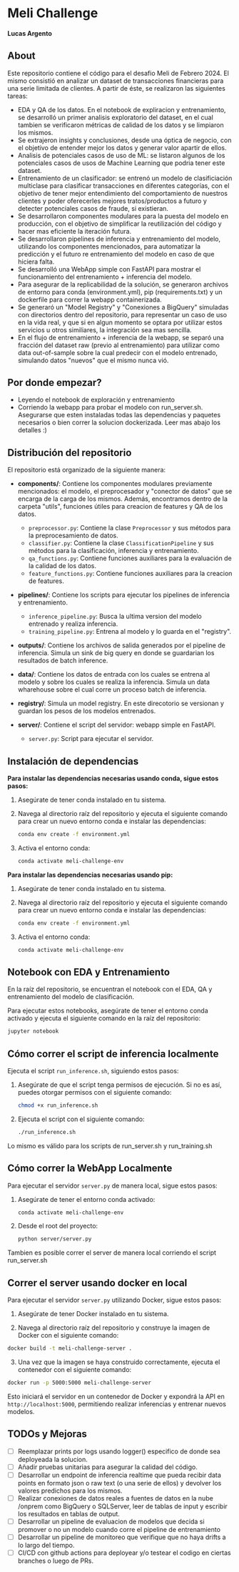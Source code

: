 # Meli Challenge

#### Lucas Argento

## About

Este repositorio contiene el código para el desafio Meli de Febrero 2024. El mismo consistió en analizar un dataset de transacciones financieras para una serie limitada de clientes. A partir de éste, se realizaron las siguientes tareas:

- EDA y QA de los datos. En el notebook de expliracion y entrenamiento, se desarrolló un primer analisis exploratorio del dataset, en el cual tambien se verificaron métricas de calidad de los datos y se limpiaron los mismos.
- Se extrajeron insights y conclusiones, desde una óptica de negocio, con el objetivo de entender mejor los datos y generar valor apartir de ellos.
- Analisis de potenciales casos de uso de ML: se listaron algunos de los potenciales casos de usos de Machine Learning que podria tener este dataset.
- Entrenamiento de un clasificador: se entrenó un modelo de clasificiación multiclase para clasificar transacciones en diferentes categorías, con el objetivo de tener mejor entendimiento del comportamiento de nuestros clientes y poder oferecerles mejores tratos/productos a futuro y detecter potenciales casos de fraude, si existieran.
- Se desarrollaron componentes modulares para la puesta del modelo en producción, con el objetivo de simplificar la reutilización del código y hacer mas eficiente la iteración futura.
- Se desarrollaron pipelines de inferencia y entrenamiento del modelo, utilizando los componentes mencionados, para automatizar la predicción y el futuro re entrenamiento del modelo en caso de que hiciera falta.
- Se desarrolló una WebApp simple con FastAPI para mostrar el funcionamiento del entrenamiento + inferencia del modelo.
- Para asegurar de la replicabilidad de la solución, se generaron archivos de entorno para conda (environment.yml), pip (requirements.txt) y un dockerfile para correr la webapp containerizada.
- Se generaró un "Model Registry" y "Conexiones a BigQuery" simuladas con directorios dentro del repositorio, para representar un caso de uso en la vida real, y que si en algun momento se optara por utilizar estos servicios u otros similiares, la integración sea mas sencilla.
- En el flujo de entrenamiento + inferencia de la webapp, se separó una fracción del dataset raw (previo al entrenamiento) para utilizar como data out-of-sample sobre la cual predecir con el modelo entrenado, simulando datos "nuevos" que el mismo nunca vió.

## Por donde empezar?

- Leyendo el notebook de exploración y entrenamiento
- Corriendo la webapp para probar el modelo con run_server.sh. Asegurarse que esten instaladas todas las dependencias y paquetes necesarios o bien correr la solucion dockerizada. Leer mas abajo los detalles :)

## Distribución del repositorio

El repositorio está organizado de la siguiente manera:

- **components/**: Contiene los componentes modulares previamente mencionados: el modelo, el preprocesador y "conector de datos" que se encarga de la carga de los mismos. Además, encontramos dentro de la carpeta "utils", funciones útiles para creacion de features y QA de los datos.
  - `preprocessor.py`: Contiene la clase `Preprocessor` y sus métodos para la preprocesamiento de datos.
  - `classifier.py`: Contiene la clase `ClassificationPipeline` y sus métodos para la clasificación, inferencia y entrenamiento.
  - `qa_functions.py`: Contiene funciones auxiliares para la evaluación de la calidad de los datos.
  - `feature_functions.py`: Contiene funciones auxiliares para la creacion de features.

- **pipelines/**: Contiene los scripts para ejecutar los pipelines de inferencia y entrenamiento.
  - `inference_pipeline.py`: Busca la ultima version del modelo entrenado y realiza inferencia.
  - `training_pipeline.py`: Entrena al modelo y lo guarda en el "registry".

- **outputs/**: Contiene los archivos de salida generados por el pipeline de inferencia. Simula un sink de big query en donde se guardarian los resultados de batch inference.

- **data/**: Contiene los datos de entrada con los cuales se entrena al modelo y sobre los cuales se realiza la inferencia. Simula un data wharehouse sobre el cual corre un proceso batch de inferencia.

- **registry/**: Simula un model registry. En este direcotorio se versionan y guardan los pesos de los modelos entrenados.

- **server/**: Contiene el script del servidor: webapp simple en FastAPI.
  - `server.py`: Script para ejecutar el servidor.

## Instalación de dependencias

**Para instalar las dependencias necesarias usando conda, sigue estos pasos:**

1. Asegúrate de tener conda instalado en tu sistema.
2. Navega al directorio raíz del repositorio y ejecuta el siguiente comando para crear un nuevo entorno conda e instalar las dependencias:
    ```bash
    conda env create -f environment.yml
    ```

3. Activa el entorno conda:
    ```bash
    conda activate meli-challenge-env
    ```

**Para instalar las dependencias necesarias usando pip:**

1. Asegúrate de tener conda instalado en tu sistema.
2. Navega al directorio raíz del repositorio y ejecuta el siguiente comando para crear un nuevo entorno conda e instalar las dependencias:
    ```bash
    conda env create -f environment.yml
    ```

3. Activa el entorno conda:
    ```bash
    conda activate meli-challenge-env
    ```

## Notebook con EDA y Entrenamiento

En la raíz del repositorio, se encuentran el notebook con el EDA, QA y entrenamiento del modelo de clasificación.

Para ejecutar estos notebooks, asegúrate de tener el entorno conda activado y ejecuta el siguiente comando en la raíz del repositorio:

```bash
jupyter notebook
```

## Cómo correr el script de inferencia localmente

Ejecuta el script `run_inference.sh`, siguiendo estos pasos:

1. Asegúrate de que el script tenga permisos de ejecución. Si no es así, puedes otorgar permisos con el siguiente comando:
    ```bash
    chmod +x run_inference.sh
    ```

2. Ejecuta el script con el siguiente comando:
    ```bash
    ./run_inference.sh
    ```

Lo mismo es válido para los scripts de run_server.sh y run_training.sh

## Cómo correr la WebApp Localmente

Para ejecutar el servidor `server.py` de manera local, sigue estos pasos:

1. Asegúrate de tener el entorno conda activado:
    ```bash
    conda activate meli-challenge-env
    ```

2. Desde el root del proyecto:
    ```bash
    python server/server.py
    ```

Tambien es posible correr el server de manera local corriendo el script run_server.sh

## Correr el server usando docker en local

Para ejecutar el servidor `server.py` utilizando Docker, sigue estos pasos:

1. Asegúrate de tener Docker instalado en tu sistema.

2. Navega al directorio raíz del repositorio y construye la imagen de Docker con el siguiente comando:
  ```bash
  docker build -t meli-challenge-server .
  ```

3. Una vez que la imagen se haya construido correctamente, ejecuta el contenedor con el siguiente comando:
  ```bash
  docker run -p 5000:5000 meli-challenge-server
  ```

Esto iniciará el servidor en un contenedor de Docker y expondrá la API en `http://localhost:5000`, permitiendo realizar inferencias y entrenar nuevos modelos.

## TODOs y Mejoras

- [ ] Reemplazar prints por logs usando logger() especifico de donde sea deployeada la solucion.
- [ ] Añadir pruebas unitarias para asegurar la calidad del código.
- [ ] Desarrollar un endpoint de inferencia realtime que pueda recibir data points en formato json o raw text (o una serie de ellos) y devolver los valores predichos para los mismos.
- [ ] Realizar conexiones de datos reales a fuentes de datos en la nube /onprem como BigQuery o SQLServer, leer de tablas de input y escribir los resultados en tablas de output.
- [ ] Desarrollar un pipeline de evaluacion de modelos que decida si promover o no un modelo cuando corre el pipeline de entrenamiento
- [ ] Desarrollar un pipeline de monitoreo que verifique que no haya drifts a lo largo del tiempo. 
- [ ] CI/CD con github actions para deployear y/o testear el codigo en ciertas branches o luego de PRs.
